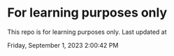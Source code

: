 # For learning purposes only
This repo is for learning purposes only.
Last updated at

Friday, September 1, 2023 2:00:42 PM


